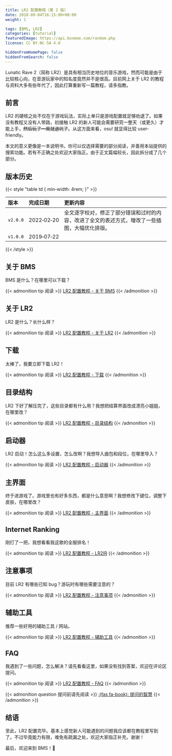 ```yaml
---
title: LR2 配置教程（第 2 版）
date: 2018-09-04T16:15:00+08:00
weight: 1

tags: [BMS, LR2]
categories: [tutorial]
featuredImage: https://api.boxmoe.com/random.php
license: CC BY-NC-SA 4.0

hiddenFromHomePage: false
hiddenFromSearch: false
---
```


Lunatic Rave 2（简称 LR2）是具有相当历史地位的音乐游戏，然而可能是由于比较核心向，在音游玩家中的知名度竟然并不是很高。目前网上关于 LR2 的教程与资料大多有些年代了，因此打算重新写一篇教程，请多指教。

<!--more-->

## 前言

LR2 的硬核之处不仅在于游戏玩法，实际上单只是游戏配置就足够劝退了。如果没有教程又没有人带路，初接触 LR2 的新人可能会需要研究一整天（或更久）才能上手，~~然后玩了一周就退坑了~~。从这方面来看，osu! 就显得比较 user-friendly。

本文的意义更像是一本说明书，你可以仅选择需要的部分阅读，并善用本站提供的搜索功能。若有不正确之处欢迎大家指正。由于正文篇幅较长，因此拆分成了几个部分。

## 版本历史

{{< style "table td { min-width: 4rem; }" >}}

| 版本     | 完成日期   | 更新内容                                                                                       |
| :------- | :--------- | :--------------------------------------------------------------------------------------------- |
| `v2.0.0` | 2022‑02‑20 | 全文逐字校对，修正了部分错误和过时的内容，改进了全文的表述方式，增改了一些插图，大幅优化排版。 |
| `v1.0.0` | 2019‑07‑22 |                                                                                                |

{{< /style >}}

## 关于 BMS

BMS 是什么？在哪里可以下载？

{{< admonition tip 阅读 >}}
[LR2 配置教程 - 关于 BMS](../about-bms)
{{< /admonition >}}

## 关于 LR2

LR2 是什么？长什么样？

{{< admonition tip 阅读 >}}
[LR2 配置教程 - 关于 LR2](../about-lr2)
{{< /admonition >}}

## 下载

太棒了，我要立即下载 LR2！

{{< admonition tip 阅读 >}}
[LR2 配置教程 - 下载](../download)
{{< /admonition >}}

## 目录结构

LR2 下好了解压完了，这些目录都有什么用？我想把结算界面改成漂亮小姐姐，在哪里改？

{{< admonition tip 阅读 >}}
[LR2 配置教程 - 目录结构](../directory-structure)
{{< /admonition >}}

## 启动器

LR2 启动！怎么这么多设置，怎么改啊？我想导入曲包和段位，在哪里导入？

{{< admonition tip 阅读 >}}
[LR2 配置教程 - 启动器](../launcher)
{{< /admonition >}}

## 主界面

终于进游戏了。游戏里也有好多东西，都是什么意思啊？我想修改下键位，调整下皮肤，在哪里改？

{{< admonition tip 阅读 >}}
[LR2 配置教程 - 主界面](../body)
{{< /admonition >}}

## Internet Ranking

刚打了一把，我想看看我这歌的全服排名！

{{< admonition tip 阅读 >}}
[LR2 配置教程 - LR2IR](../internet-ranking)
{{< /admonition >}}

## 注意事项

目前 LR2 有哪些已知 bug？游玩时有哪些需要注意的？

{{< admonition tip 阅读 >}}
[LR2 配置教程 - 注意事项](../notices)
{{< /admonition >}}

## 辅助工具

推荐一些好用的辅助工具 / 网站。

{{< admonition tip 阅读 >}}
[LR2 配置教程 - 辅助工具](../tools)
{{< /admonition >}}

## FAQ

我遇到了一些问题，怎么解决？请先看看这里，如果没有找到答案，欢迎在评论区提问。

{{< admonition tip 阅读 >}}
[LR2 配置教程 - FAQ](../faq)
{{< /admonition >}}

{{< admonition question 提问前请先阅读 >}}
[:(fas fa-book):  提问的智慧](https://github.com/ryanhanwu/How-To-Ask-Questions-The-Smart-Way/blob/main/README-zh_CN.md)
{{< /admonition >}}

## 结语

至此，LR2 配置完毕。基本上感觉新人可能遇到的问题我应该都在教程里写到了。不过毕竟能力有限，难免有疏漏之处，欢迎大家指正补充，谢谢！

最后，欢迎来到 BMS！:tada:
